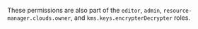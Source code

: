 These permissions are also part of the `editor`, `admin`, `resource-manager.clouds.owner`, and `kms.keys.encrypterDecrypter` roles.